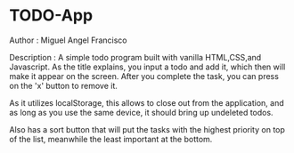 # TODO-App
Author : Miguel Angel Francisco


Description :
  A simple todo program built with vanilla HTML,CSS,and Javascript. As the title explains, you input a todo and add it,
  which then will make it appear on the screen. After you complete the task, you can press on the 'x' button to remove it. 
  
  As it utilizes localStorage, this allows to close out from the application, and as long as you use the same device, it should 
  bring up undeleted todos.
  
  Also has a sort button that will put the tasks with the highest priority on top of the list, meanwhile the least important at the bottom.
  
  
  
